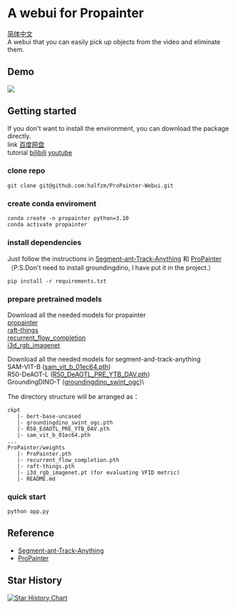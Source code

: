 # A webui for Propainter
[简体中文](./readme_zh.md)\
A webui that you can easily pick up objects from the video and eliminate them.

## Demo
![](./demo.gif)

## Getting started
If you don't want to install the environment, you can download the package directly.\
link [百度网盘](https://pan.baidu.com/s/1XkQhzCzTtzVfgQg5heQQrA?pwd=jo38 )\
tutorial [bilibili](https://www.bilibili.com/video/BV1NH4y1o7mS/) [youtube](https://www.youtube.com/watch?v=CcivHjbHIcQ)

### clone repo
```
git clone git@github.com:halfzm/ProPainter-Webui.git
```

### create conda enviroment
```
conda create -n propainter python=3.10
conda activate propainter
```

### install dependencies
Just follow the instructions in [Segment-ant-Track-Anything](https://github.com/z-x-yang/Segment-and-Track-Anything)
 和 [ProPainter](https://github.com/sczhou/ProPainter)（P.S.Don't need to install groundingdino, I have put it in the project.）
```
pip install -r requirements.txt
```

### prepare pretrained models
Download all the needed models for propainter \
[propainter](https://github.com/sczhou/ProPainter/releases/download/v0.1.0/ProPainter.pth)\
[raft-things](https://github.com/sczhou/ProPainter/releases/download/v0.1.0/raft-things.pth)\
[recurrent_flow_completion](https://github.com/sczhou/ProPainter/releases/download/v0.1.0/recurrent_flow_completion.pth)\
[i3d_rgb_imagenet](https://github.com/sczhou/ProPainter/releases/download/v0.1.0/i3d_rgb_imagenet.pt)

Download all the needed models for segment-and-track-anything\
SAM-VIT-B ([sam_vit_b_01ec64.pth](https://dl.fbaipublicfiles.com/segment_anything/sam_vit_b_01ec64.pth))\
R50-DeAOT-L ([R50_DeAOTL_PRE_YTB_DAV.pth](https://drive.google.com/file/d/1QoChMkTVxdYZ_eBlZhK2acq9KMQZccPJ/view))\
GroundingDINO-T ([groundingdino_swint_ogc](https://huggingface.co/ShilongLiu/GroundingDINO/resolve/main/groundingdino_swint_ogc.pth))\

The directory structure will be arranged as：
```
ckpt
   |- bert-base-uncased
   |- groundingdino_swint_ogc.pth
   |- R50_EdAOTL_PRE_YTB_DAV.pth
   |- sam_vit_b_01ec64.pth
...
ProPainter/weights
   |- ProPainter.pth
   |- recurrent_flow_completion.pth
   |- raft-things.pth
   |- i3d_rgb_imagenet.pt (for evaluating VFID metric)
   |- README.md
```

### quick start
```
python app.py
```


## Reference
 - [Segment-ant-Track-Anything](https://github.com/z-x-yang/Segment-and-Track-Anything)
 - [ProPainter](https://github.com/sczhou/ProPainter)


## Star History
[![Star History Chart](https://api.star-history.com/svg?repos=halfzm/ProPainter-Webui&type=Date)](https://star-history.com/#halfzm/ProPainter-Webui&Date)
